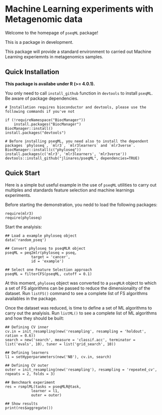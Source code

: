 # Machine Learning experiments with Metagenomic data

Welcome to the homepage of `pseqML` package!

This is a package in development. 

This package will provide a standard environment to carried out Machine Learning experiemnts in metagenomics samples.

## Quick Installation

**This package is availabe under R (>= 4.0.1).**

You only need to call `install_github` function in `devtools` to install `pseqML`. Be aware of package dependencies.

```
# Installation requires bioconductor and devtools, please use the following commands if you've not

if (!requireNamespace("BiocManager"))
    install.packages("BiocManager")
BiocManager::install()
install.packages("devtools")

# Before installing pseqML, you need also to install the dependent packages `phyloseq`, `mlr3`, `mlr3learners` and `mlr3verse`.
BiocManager::install(c("phyloseq"))
install.packages(c('mlr3', 'mlr3learners', 'mlr3verse'))
devtools::install_github("jlinares/pseqML", dependencies=TRUE)
```


## Quick Start

Here is a simple but useful example in the use of `pseqML` utilities to carry out multiples and standards feature selection and machine learnings experiments.

Before starting the demonstration, you nedd to load the following packages:

```
require(mlr3)
require(phyloseq)
```

Start the analyisis:

```
## Load a example phyloseq object
data('random_pseq')

## Convert phyloseq to pseqMLR object
pseqML = peq2mlr(phyloseq = pseq,
			target = 'cancer',
			id = 'example')

## Select one Feature Selection approach
pseqML = filterCFS(pseqML, cutoff = 0.1)
```


At this moment, `phyloseq` object was converted to a `pseqMLR` object to which a set of FS algorithms can be passed to reduce the dimensionality of the dataset. Run `listFS()` command to see a complete list of FS algorithms availables in the package.

Once the dataset was reduced, is time to define a set of ML algorithms to carry out the analyisis. Run `listML()` to see a complete list of ML algorithms and how they should be built:

```
## Defining CV inner
cv.in = init_resampling(new('resampling', resampling = 'holdout', ration = 0.6))
search = new('search', measure = 'classif.acc', terminator = list('evals', 10), tuner = list('grid_search', 10))

## Defining learners
l1 = setHyperparameters(new('NB'), cv.in, search)

## Defining CV outer 
outer = init_resampling(new('resampling'), resampling = 'repeated_cv', repeats = 2, folds = 3)

## Benchmark experiment
res = rsmplML(tasks = pseqMLR@task,
			learner = l1,
			outer = outer)

## Show results
print(res$aggregate())
```